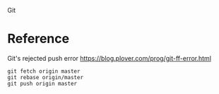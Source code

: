 Git

# Reference

Git's rejected push error
https://blog.plover.com/prog/git-ff-error.html
```
git fetch origin master
git rebase origin/master
git push origin master
```
